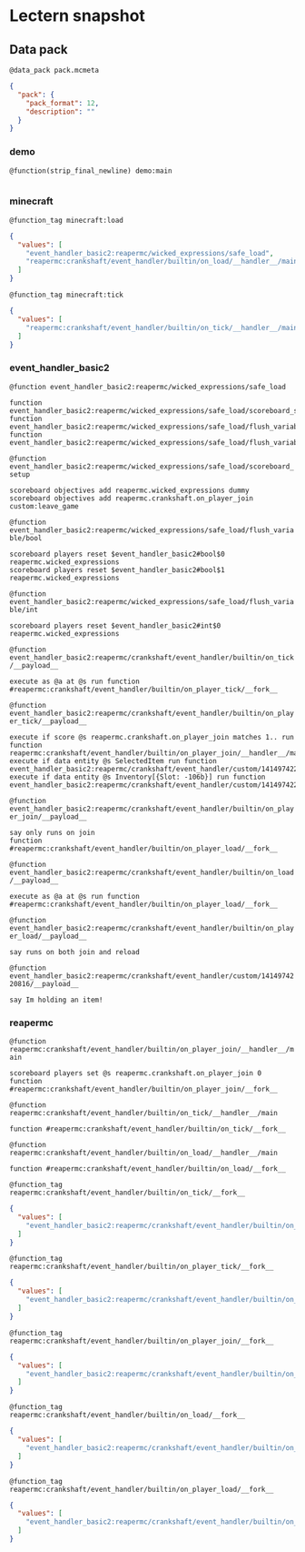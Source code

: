 # Lectern snapshot

## Data pack

`@data_pack pack.mcmeta`

```json
{
  "pack": {
    "pack_format": 12,
    "description": ""
  }
}
```

### demo

`@function(strip_final_newline) demo:main`

```mcfunction

```

### minecraft

`@function_tag minecraft:load`

```json
{
  "values": [
    "event_handler_basic2:reapermc/wicked_expressions/safe_load",
    "reapermc:crankshaft/event_handler/builtin/on_load/__handler__/main"
  ]
}
```

`@function_tag minecraft:tick`

```json
{
  "values": [
    "reapermc:crankshaft/event_handler/builtin/on_tick/__handler__/main"
  ]
}
```

### event_handler_basic2

`@function event_handler_basic2:reapermc/wicked_expressions/safe_load`

```mcfunction
function event_handler_basic2:reapermc/wicked_expressions/safe_load/scoreboard_setup
function event_handler_basic2:reapermc/wicked_expressions/safe_load/flush_variable/bool
function event_handler_basic2:reapermc/wicked_expressions/safe_load/flush_variable/int
```

`@function event_handler_basic2:reapermc/wicked_expressions/safe_load/scoreboard_setup`

```mcfunction
scoreboard objectives add reapermc.wicked_expressions dummy
scoreboard objectives add reapermc.crankshaft.on_player_join custom:leave_game
```

`@function event_handler_basic2:reapermc/wicked_expressions/safe_load/flush_variable/bool`

```mcfunction
scoreboard players reset $event_handler_basic2#bool$0 reapermc.wicked_expressions
scoreboard players reset $event_handler_basic2#bool$1 reapermc.wicked_expressions
```

`@function event_handler_basic2:reapermc/wicked_expressions/safe_load/flush_variable/int`

```mcfunction
scoreboard players reset $event_handler_basic2#int$0 reapermc.wicked_expressions
```

`@function event_handler_basic2:reapermc/crankshaft/event_handler/builtin/on_tick/__payload__`

```mcfunction
execute as @a at @s run function #reapermc:crankshaft/event_handler/builtin/on_player_tick/__fork__
```

`@function event_handler_basic2:reapermc/crankshaft/event_handler/builtin/on_player_tick/__payload__`

```mcfunction
execute if score @s reapermc.crankshaft.on_player_join matches 1.. run function reapermc:crankshaft/event_handler/builtin/on_player_join/__handler__/main
execute if data entity @s SelectedItem run function event_handler_basic2:reapermc/crankshaft/event_handler/custom/1414974220816/__payload__
execute if data entity @s Inventory[{Slot: -106b}] run function event_handler_basic2:reapermc/crankshaft/event_handler/custom/1414974220816/__payload__
```

`@function event_handler_basic2:reapermc/crankshaft/event_handler/builtin/on_player_join/__payload__`

```mcfunction
say only runs on join
function #reapermc:crankshaft/event_handler/builtin/on_player_load/__fork__
```

`@function event_handler_basic2:reapermc/crankshaft/event_handler/builtin/on_load/__payload__`

```mcfunction
execute as @a at @s run function #reapermc:crankshaft/event_handler/builtin/on_player_load/__fork__
```

`@function event_handler_basic2:reapermc/crankshaft/event_handler/builtin/on_player_load/__payload__`

```mcfunction
say runs on both join and reload
```

`@function event_handler_basic2:reapermc/crankshaft/event_handler/custom/1414974220816/__payload__`

```mcfunction
say Im holding an item!
```

### reapermc

`@function reapermc:crankshaft/event_handler/builtin/on_player_join/__handler__/main`

```mcfunction
scoreboard players set @s reapermc.crankshaft.on_player_join 0
function #reapermc:crankshaft/event_handler/builtin/on_player_join/__fork__
```

`@function reapermc:crankshaft/event_handler/builtin/on_tick/__handler__/main`

```mcfunction
function #reapermc:crankshaft/event_handler/builtin/on_tick/__fork__
```

`@function reapermc:crankshaft/event_handler/builtin/on_load/__handler__/main`

```mcfunction
function #reapermc:crankshaft/event_handler/builtin/on_load/__fork__
```

`@function_tag reapermc:crankshaft/event_handler/builtin/on_tick/__fork__`

```json
{
  "values": [
    "event_handler_basic2:reapermc/crankshaft/event_handler/builtin/on_tick/__payload__"
  ]
}
```

`@function_tag reapermc:crankshaft/event_handler/builtin/on_player_tick/__fork__`

```json
{
  "values": [
    "event_handler_basic2:reapermc/crankshaft/event_handler/builtin/on_player_tick/__payload__"
  ]
}
```

`@function_tag reapermc:crankshaft/event_handler/builtin/on_player_join/__fork__`

```json
{
  "values": [
    "event_handler_basic2:reapermc/crankshaft/event_handler/builtin/on_player_join/__payload__"
  ]
}
```

`@function_tag reapermc:crankshaft/event_handler/builtin/on_load/__fork__`

```json
{
  "values": [
    "event_handler_basic2:reapermc/crankshaft/event_handler/builtin/on_load/__payload__"
  ]
}
```

`@function_tag reapermc:crankshaft/event_handler/builtin/on_player_load/__fork__`

```json
{
  "values": [
    "event_handler_basic2:reapermc/crankshaft/event_handler/builtin/on_player_load/__payload__"
  ]
}
```
